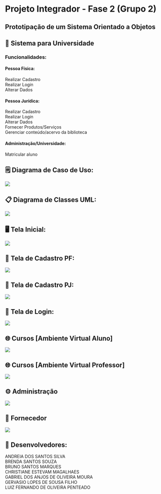 # Projeto Integrador - Fase 2 (Grupo 2)
## Prototipação de um Sistema Orientado a Objetos

## :school: Sistema para Universidade 

### Funcionalidades:

#### Pessoa Física:
Realizar Cadastro<br>
Realizar Login<br>
Alterar Dados<br>


#### Pessoa Jurídica:<br>
Realizar Cadastro<Br>
Realizar Login<br>
Alterar Dados<br>
Fornecer Produtos/Serviços<br>
Gerenciar conteúdo/acervo da biblioteca<br>


#### Administração/Universidade:<br>
Matricular aluno<br>


## :spiral_notepad: Diagrama de Caso de Uso:<br>
![](https://github.com/andreiadev88/PROJETO-INTEGRADOR-2T/blob/main/img/Diagrama%20Casos%20de%20Uso.jpg)
<br>
## :clipboard: Diagrama de Classes UML:<br>
![](https://github.com/andreiadev88/PROJETO-INTEGRADOR-2T/blob/main/img/DiagramaClasse05.jpg)

## :desktop_computer: Tela Inicial:<br>
![](https://github.com/andreiadev88/PROJETO-INTEGRADOR-2T/blob/main/img/Tela%20Inicial%202.png)

## :pencil: Tela de Cadastro PF:<br>
![](https://github.com/andreiadev88/PROJETO-INTEGRADOR-2T/blob/main/img/Cadastro%20PESSOA%20F%C3%8DS%C3%8DCA.png)

## :pencil: Tela de Cadastro PJ:<br>
![](https://github.com/andreiadev88/PROJETO-INTEGRADOR-2T/blob/main/img/Cadastro%20PESSOA%20JUR%C3%8DDICA.png)

## :round_pushpin: Tela de Login:<br>
![](https://github.com/andreiadev88/PROJETO-INTEGRADOR-2T/blob/main/img/Tela%20de%20Login.png)

## :globe_with_meridians: Cursos [Ambiente Virtual Aluno]<br>
![](https://github.com/andreiadev88/PROJETO-INTEGRADOR-2T/blob/main/img/Tela%20Aba%20Alunos.png)

## :globe_with_meridians: Cursos [Ambiente Virtual Professor]<br>
![](https://github.com/andreiadev88/PROJETO-INTEGRADOR-2T/blob/main/img/Tela%20Aba%20Professor.png)

## :gear: Administração<br>
![](https://github.com/andreiadev88/PROJETO-INTEGRADOR-2T/blob/main/img/Tela%20Aba%20Administra%C3%A7%C3%A3o.png)

## :shopping_cart: Fornecedor<br>
![](https://github.com/andreiadev88/PROJETO-INTEGRADOR-2T/blob/main/img/Tela%20Aba%20Fornecedor.png)

## :busts_in_silhouette: Desenvolvedores:<br>
ANDREIA DOS SANTOS SILVA<br>
BRENDA SANTOS SOUZA<br>
BRUNO SANTOS MARQUES<br>
CHRISTIANE ESTEVAM MAGALHAES<br>
GABRIEL DOS ANJOS DE OLIVEIRA MOURA<br>
GERVASIO LOPES DE SOUSA FILHO<br>
LUIZ FERNANDO DE OLIVEIRA PENTEADO<br>

